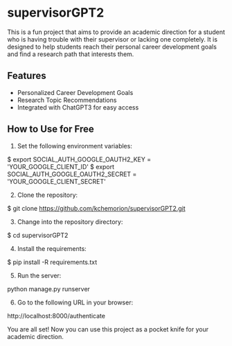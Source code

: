 # supervisorGPT2

This is a fun project that aims to provide an academic direction for a student who is having trouble with their supervisor or lacking one completely. It is designed to help students reach their personal career development goals and find a research path that interests them.

## Features

- Personalized Career Development Goals
- Research Topic Recommendations
- Integrated with ChatGPT3 for easy access

## How to Use for Free

1. Set the following environment variables:

  $ export SOCIAL_AUTH_GOOGLE_OAUTH2_KEY = 'YOUR_GOOGLE_CLIENT_ID'
  $ export SOCIAL_AUTH_GOOGLE_OAUTH2_SECRET = 'YOUR_GOOGLE_CLIENT_SECRET'

2. Clone the repository:

  $ git clone https://github.com/kchemorion/supervisorGPT2.git 

3. Change into the repository directory:

  $ cd supervisorGPT2

4. Install the requirements:

  $ pip install -R requirements.txt

5. Run the server:

  python manage.py runserver 

6. Go to the following URL in your browser:

  http://localhost:8000/authenticate


You are all set! Now you can use this project as a pocket knife for your academic direction.
